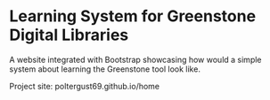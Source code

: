 # Learning System for Greenstone Digital Libraries

A website integrated with Bootstrap showcasing how would a simple system about learning the Greenstone tool look like.

Project site: poltergust69.github.io/home

